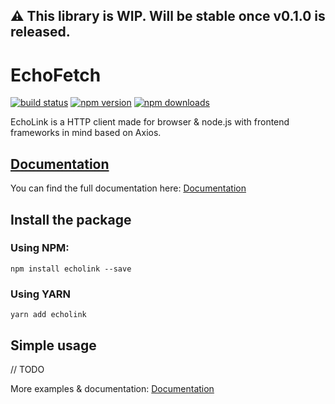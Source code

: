 ## :warning: This library is WIP. Will be stable once v0.1.0 is released.

# EchoFetch

[![build status](https://img.shields.io/travis/maartenvn/echolink)](https://travis-ci.org/maartenvn/EchoLink)
[![npm version](https://img.shields.io/npm/v/echolink)](https://www.npmjs.com/echolink)
[![npm downloads](https://img.shields.io/npm/dm/echolink)](http://npm-stat.com/charts.html?package=echolink)

EchoLink is a HTTP client made for browser & node.js with frontend frameworks in mind based on Axios.

## [Documentation](https://maartenvn.github.io/EchoFetch/)

You can find the full documentation here: [Documentation](https://maartenvn.github.io/EchoLink/)

## Install the package

### Using NPM:

```
npm install echolink --save
```

### Using YARN

```
yarn add echolink
```

## Simple usage

// TODO

More examples & documentation: [Documentation](https://maartenvn.github.io/EchoLink/)